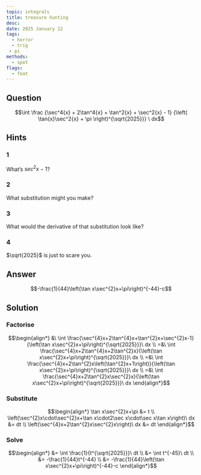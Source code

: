 ```yaml
---
topic: integrals
title: treasure hunting
desc: 
date: 2025 January 12
tags:
  - horror
  - trig
 - pi
methods:
  - spot
flags:
  - feat
---
```



## Question
```math
\int
  \frac
    {\sec^4{x} + 2\tan^4{x} + \tan^2{x} + \sec^2{x} - 1}
    {\left( \tan{x}\sec^2{x} + \pi \right)^{\sqrt{2025}}}
\ dx
```


## Hints

### 1
What’s $sec^2{x} - 1$?

### 2
What substitution might you make?

### 3
What would the derivative of that substitution look like?

### 4
$\sqrt{2025}$ is just to scare you.


## Answer
```math
-\frac{1}{44}\left(\tan x\sec^{2}x+\pi\right)^{-44}-c
```


## Solution

### Factorise
```math
\begin{align*}
  &\ \int \frac{\sec^{4}x+2\tan^{4}x+\tan^{2}x+\sec^{2}x-1}{\left(\tan x\sec^{2}x+\pi\right)^{\sqrt{2025}}}\ dx
  \\ =&\ \int \frac{\sec^{4}x+2\tan^{4}x+2\tan^{2}x}{\left(\tan x\sec^{2}x+\pi\right)^{\sqrt{2025}}}\ dx
  \\ =&\ \int \frac{\sec^{4}x+2\tan^{2}x\left(\tan^{2}x+1\right)}{\left(\tan x\sec^{2}x+\pi\right)^{\sqrt{2025}}}\ dx
  \\ =&\ \int \frac{\sec^{4}x+2\tan^{2}x\sec^{2}x}{\left(\tan x\sec^{2}x+\pi\right)^{\sqrt{2025}}}\ dx
\end{align*}
```

### Substitute
```math
\begin{align*}
  \tan x\sec^{2}x+\pi &= t
  \\ \left(\sec^{2}x\cdot\sec^{2}x+\tan x\cdot2\sec x\cdot\sec x\tan x\right)\ dx &= dt
  \\ \left(\sec^{4}x+2\tan^{2}x\sec^{2}x\right)\ dx &= dt
\end{align*}
```

### Solve
```math
\begin{align*}
  &= \int \frac{1}{t^{\sqrt{2025}}}\ dt
  \\ &= \int t^{-45}\ dt
  \\ &= -\frac{1}{44}t^{-44}
  \\ &= -\frac{1}{44}\left(\tan x\sec^{2}x+\pi\right)^{-44}-c
\end{align*}
```

